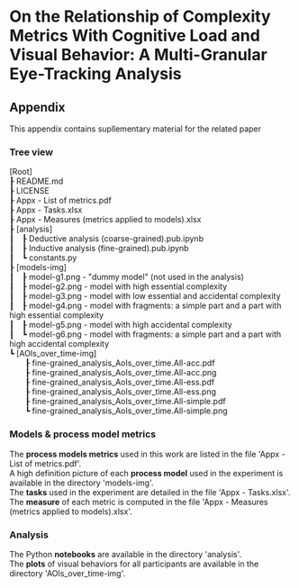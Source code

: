 # On the Relationship of Complexity Metrics With Cognitive Load and Visual Behavior: A Multi-Granular Eye-Tracking Analysis
## Appendix

This appendix contains supllementary material for the related paper

### Tree view
[Root]  
&#x02520; README.md  
&#x02520; LICENSE  
&#x02520; Appx - List of metrics.pdf  
&#x02520; Appx - Tasks.xlsx  
&#x02520; Appx - Measures (metrics applied to models).xlsx  
&#x02520; [analysis]  
&#x02503;&#x2003;&#x02520; Deductive analysis (coarse-grained).pub.ipynb  
&#x02503;&#x2003;&#x02520; Inductive analysis (fine-grained).pub.ipynb  
&#x02503;&#x2003;&#x02517; constants.py  
&#x02520; [models-img]  
&#x02503;&#x2003;&#x02520; model-g1.png - "dummy model" (not used in the analysis)  
&#x02503;&#x2003;&#x02520; model-g2.png - model with high essential complexity  
&#x02503;&#x2003;&#x02520; model-g3.png - model with low essential and accidental complexity  
&#x02503;&#x2003;&#x02520; model-g4.png - model with fragments: a simple part and a part with high essential complexity  
&#x02503;&#x2003;&#x02520; model-g5.png - model with high accidental complexity  
&#x02503;&#x2003;&#x02517; model-g6.png - model with fragments: a simple part and a part with high accidental complexity  
&#x02517; [AOIs_over_time-img]  
&#x2003;&#x2003;&#x02520; fine-grained_analysis_AoIs_over_time.All-acc.pdf  
&#x2003;&#x2003;&#x02520; fine-grained_analysis_AoIs_over_time.All-acc.png  
&#x2003;&#x2003;&#x02520; fine-grained_analysis_AoIs_over_time.All-ess.pdf  
&#x2003;&#x2003;&#x02520; fine-grained_analysis_AoIs_over_time.All-ess.png  
&#x2003;&#x2003;&#x02520; fine-grained_analysis_AoIs_over_time.All-simple.pdf  
&#x2003;&#x2003;&#x02517; fine-grained_analysis_AoIs_over_time.All-simple.png  

### Models & process model metrics
The **process models metrics** used in this work are listed in the file 'Appx - List of metrics.pdf'.  
A high definition picture of each **process model** used in the experiment is available in the directory 'models-img'.  
The **tasks** used in the experiment are detailed in the file 'Appx - Tasks.xlsx'.  
The **measure** of each metric is computed in the file 'Appx - Measures (metrics applied to models).xlsx'.

### Analysis
The Python **notebooks** are available in the directory 'analysis'.  
The **plots** of visual behaviors for all participants are available in the directory 'AOIs_over_time-img'.  
